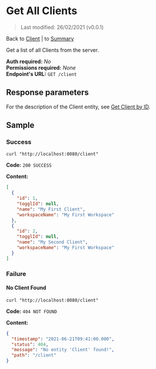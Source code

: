 # Get All Clients
> Last modified: 26/02/2021 (v0.0.1)

Back to [Client](../Client.md) | to [Summary](../../README.md)

Get a list of all Clients from the server.

**Auth required:** _No_  
**Permissions required:** _None_  
**Endpoint's URL:** `GET /client`

## Response parameters

For the description of the Client entity, see [Get Client by ID](Get-Client-by-ID.md).

## Sample

### Success

```shell
curl "http://localhost:8080/client"
```

**Code:** `200 SUCCESS`

**Content:**

```json
[
  {
    "id": 1,
    "togglId": null,
    "name": "My First Client",
    "workspaceName": "My First Workspace"
  },
  {
    "id": 2,
    "togglId": null,
    "name": "My Second Client",
    "workspaceName": "My First Workspace"
  }
]
```

### Failure

#### No Client Found

```shell
curl "http://localhost:8080/client"
```

**Code:** `404 NOT FOUND`

**Content:**

```json
{
  "timestamp": "2021-06-21T09:41:00.000",
  "status": 404,
  "message": "No entity 'Client' found!",
  "path": "/client"
}
```